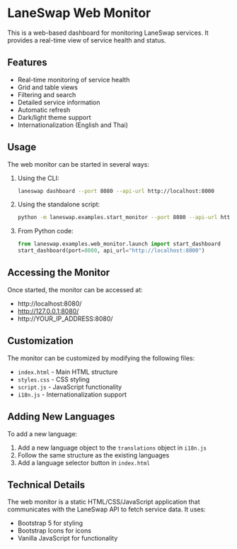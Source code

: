 # LaneSwap Web Monitor

This is a web-based dashboard for monitoring LaneSwap services. It provides a real-time view of service health and status.

## Features

- Real-time monitoring of service health
- Grid and table views
- Filtering and search
- Detailed service information
- Automatic refresh
- Dark/light theme support
- Internationalization (English and Thai)

## Usage

The web monitor can be started in several ways:

1. Using the CLI:
   ```bash
   laneswap dashboard --port 8080 --api-url http://localhost:8000
   ```

2. Using the standalone script:
   ```bash
   python -m laneswap.examples.start_monitor --port 8080 --api-url http://localhost:8000
   ```

3. From Python code:
   ```python
   from laneswap.examples.web_monitor.launch import start_dashboard
   start_dashboard(port=8080, api_url="http://localhost:8000")
   ```

## Accessing the Monitor

Once started, the monitor can be accessed at:
- http://localhost:8080/
- http://127.0.0.1:8080/
- http://YOUR_IP_ADDRESS:8080/

## Customization

The monitor can be customized by modifying the following files:
- `index.html` - Main HTML structure
- `styles.css` - CSS styling
- `script.js` - JavaScript functionality
- `i18n.js` - Internationalization support

## Adding New Languages

To add a new language:

1. Add a new language object to the `translations` object in `i18n.js`
2. Follow the same structure as the existing languages
3. Add a language selector button in `index.html`

## Technical Details

The web monitor is a static HTML/CSS/JavaScript application that communicates with the LaneSwap API to fetch service data. It uses:

- Bootstrap 5 for styling
- Bootstrap Icons for icons
- Vanilla JavaScript for functionality 